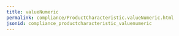 ```yaml
---
title: valueNumeric
permalink: compliance/ProductCharacteristic.valueNumeric.html
jsonid: compliance_productcharacteristic_valuenumeric
---
```


